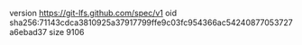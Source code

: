 version https://git-lfs.github.com/spec/v1
oid sha256:71143cdca3810925a37917799ffe9c03fc954366ac54240877053727a6ebad37
size 9106
